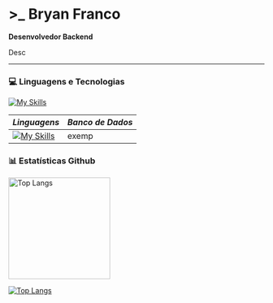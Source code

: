 # >_ Bryan Franco
**Desenvolvedor Backend** 

Desc

---

### 💻 Linguagens e Tecnologias

[![My Skills](https://skillicons.dev/icons?i=nodejs,js,ts&perline=3)](https://skillicons.dev)

*Linguagens* | *Banco de Dados* | 
------------ | ---------------- |
[![My Skills](https://skillicons.dev/icons?i=nodejs,js,ts&perline=3)](https://skillicons.dev) | exemp


### 📊 Estatísticas Github

<div style="display: flex; align-items: center; gap: 20px;">
  <img
    align="left"
    alt="Top Langs"
    height=200
    src="https://github-readme-stats.vercel.app/api/top-langs/?username=bryanljf&layout=compact&theme=highcontrast">
</div>

[![Top Langs](https://github-readme-stats.vercel.app/api/top-langs/?username=bryanljf&layout=compact&theme=highcontrast)](https://github.com/anuraghazra/github-readme-stats)


